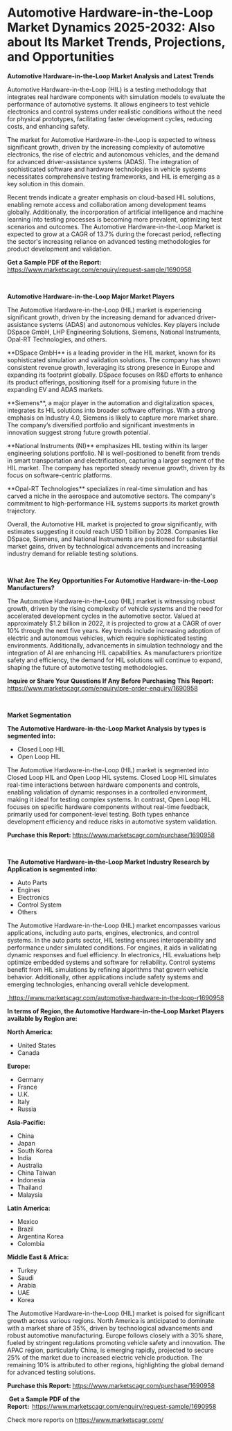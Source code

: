 <p><h1>Automotive Hardware-in-the-Loop Market Dynamics 2025-2032: Also about Its Market Trends, Projections, and Opportunities</h1></p><p><strong>Automotive Hardware-in-the-Loop Market Analysis and Latest Trends</strong></p>
<p><p>Automotive Hardware-in-the-Loop (HIL) is a testing methodology that integrates real hardware components with simulation models to evaluate the performance of automotive systems. It allows engineers to test vehicle electronics and control systems under realistic conditions without the need for physical prototypes, facilitating faster development cycles, reducing costs, and enhancing safety. </p><p>The market for Automotive Hardware-in-the-Loop is expected to witness significant growth, driven by the increasing complexity of automotive electronics, the rise of electric and autonomous vehicles, and the demand for advanced driver-assistance systems (ADAS). The integration of sophisticated software and hardware technologies in vehicle systems necessitates comprehensive testing frameworks, and HIL is emerging as a key solution in this domain. </p><p>Recent trends indicate a greater emphasis on cloud-based HIL solutions, enabling remote access and collaboration among development teams globally. Additionally, the incorporation of artificial intelligence and machine learning into testing processes is becoming more prevalent, optimizing test scenarios and outcomes. The Automotive Hardware-in-the-Loop Market is expected to grow at a CAGR of 13.7% during the forecast period, reflecting the sector's increasing reliance on advanced testing methodologies for product development and validation.</p></p>
<p><strong>Get a Sample PDF of the Report:&nbsp;</strong> <a href="https://www.marketscagr.com/enquiry/request-sample/1690958?utm_campaign=2634&utm_medium=2&utm_source=Github&utm_content=ia&utm_term=26032025&utm_id=automotive-hardware-in-the-loop">https://www.marketscagr.com/enquiry/request-sample/1690958</a></p>
<p>&nbsp;</p>
<p><strong>Automotive Hardware-in-the-Loop Major Market Players</strong></p>
<p><p>The Automotive Hardware-in-the-Loop (HIL) market is experiencing significant growth, driven by the increasing demand for advanced driver-assistance systems (ADAS) and autonomous vehicles. Key players include DSpace GmbH, LHP Engineering Solutions, Siemens, National Instruments, Opal-RT Technologies, and others.</p><p>**DSpace GmbH** is a leading provider in the HIL market, known for its sophisticated simulation and validation solutions. The company has shown consistent revenue growth, leveraging its strong presence in Europe and expanding its footprint globally. DSpace focuses on R&D efforts to enhance its product offerings, positioning itself for a promising future in the expanding EV and ADAS markets.</p><p>**Siemens**, a major player in the automation and digitalization spaces, integrates its HIL solutions into broader software offerings. With a strong emphasis on Industry 4.0, Siemens is likely to capture more market share. The company’s diversified portfolio and significant investments in innovation suggest strong future growth potential.</p><p>**National Instruments (NI)** emphasizes HIL testing within its larger engineering solutions portfolio. NI is well-positioned to benefit from trends in smart transportation and electrification, capturing a larger segment of the HIL market. The company has reported steady revenue growth, driven by its focus on software-centric platforms.</p><p>**Opal-RT Technologies** specializes in real-time simulation and has carved a niche in the aerospace and automotive sectors. The company's commitment to high-performance HIL systems supports its market growth trajectory.</p><p>Overall, the Automotive HIL market is projected to grow significantly, with estimates suggesting it could reach USD 1 billion by 2028. Companies like DSpace, Siemens, and National Instruments are positioned for substantial market gains, driven by technological advancements and increasing industry demand for reliable testing solutions.</p></p>
<p>&nbsp;</p>
<p><strong>What Are The Key Opportunities For Automotive Hardware-in-the-Loop Manufacturers?</strong></p>
<p><p>The Automotive Hardware-in-the-Loop (HIL) market is witnessing robust growth, driven by the rising complexity of vehicle systems and the need for accelerated development cycles in the automotive sector. Valued at approximately $1.2 billion in 2022, it is projected to grow at a CAGR of over 10% through the next five years. Key trends include increasing adoption of electric and autonomous vehicles, which require sophisticated testing environments. Additionally, advancements in simulation technology and the integration of AI are enhancing HIL capabilities. As manufacturers prioritize safety and efficiency, the demand for HIL solutions will continue to expand, shaping the future of automotive testing methodologies.</p></p>
<p><strong>Inquire or Share Your Questions If Any Before Purchasing This Report:</strong> <a href="https://www.marketscagr.com/enquiry/pre-order-enquiry/1690958?utm_campaign=2634&utm_medium=2&utm_source=Github&utm_content=ia&utm_term=26032025&utm_id=automotive-hardware-in-the-loop">https://www.marketscagr.com/enquiry/pre-order-enquiry/1690958</a></p>
<p>&nbsp;</p>
<p><strong>Market Segmentation</strong></p>
<p><strong>The Automotive Hardware-in-the-Loop Market Analysis by types is segmented into:</strong></p>
<p><ul><li>Closed Loop HIL</li><li>Open Loop HIL</li></ul></p>
<p><p>The Automotive Hardware-in-the-Loop (HIL) market is segmented into Closed Loop HIL and Open Loop HIL systems. Closed Loop HIL simulates real-time interactions between hardware components and controls, enabling validation of dynamic responses in a controlled environment, making it ideal for testing complex systems. In contrast, Open Loop HIL focuses on specific hardware components without real-time feedback, primarily used for component-level testing. Both types enhance development efficiency and reduce risks in automotive system validation.</p></p>
<p><strong>Purchase this Report:&nbsp;</strong><a href="https://www.marketscagr.com/purchase/1690958?utm_campaign=2634&utm_medium=2&utm_source=Github&utm_content=ia&utm_term=26032025&utm_id=automotive-hardware-in-the-loop">https://www.marketscagr.com/purchase/1690958</a></p>
<p>&nbsp;</p>
<p><strong>The Automotive Hardware-in-the-Loop Market Industry Research by Application is segmented into:</strong></p>
<p><ul><li>Auto Parts</li><li>Engines</li><li>Electronics</li><li>Control System</li><li>Others</li></ul></p>
<p><p>The Automotive Hardware-in-the-Loop (HIL) market encompasses various applications, including auto parts, engines, electronics, and control systems. In the auto parts sector, HIL testing ensures interoperability and performance under simulated conditions. For engines, it aids in validating dynamic responses and fuel efficiency. In electronics, HIL evaluations help optimize embedded systems and software for reliability. Control systems benefit from HIL simulations by refining algorithms that govern vehicle behavior. Additionally, other applications include safety systems and emerging technologies, enhancing overall vehicle development.</p></p>
<p><a href="https://www.marketscagr.com/automotive-hardware-in-the-loop-r1690958?utm_campaign=2634&utm_medium=2&utm_source=Github&utm_content=ia&utm_term=26032025&utm_id=automotive-hardware-in-the-loop">&nbsp;https://www.marketscagr.com/automotive-hardware-in-the-loop-r1690958</a></p>
<p><strong>In terms of Region, the Automotive Hardware-in-the-Loop Market Players available by Region are:</strong></p>
<p>
    <p> <strong> North America: </strong>
        <ul>
            <li>United States</li>
            <li>Canada</li>
        </ul>
        </p> 
    <p> <strong> Europe: </strong>
        <ul>
            <li>Germany</li>
            <li>France</li>
            <li>U.K.</li>
            <li>Italy</li>
            <li>Russia</li>
        </ul>
        </p> 
    <p> <strong> Asia-Pacific: </strong>
        <ul>
            <li>China</li>
            <li>Japan</li>
            <li>South Korea</li>
            <li>India</li>
            <li>Australia</li>
            <li>China Taiwan</li>
            <li>Indonesia</li>
            <li>Thailand</li>
            <li>Malaysia</li>
        </ul>
        </p> 
    <p> <strong> Latin America: </strong>
        <ul>
            <li>Mexico</li>
            <li>Brazil</li>
            <li>Argentina Korea</li>
            <li>Colombia</li>
        </ul>
        </p> 
    <p> <strong> Middle East & Africa: </strong>
        <ul>
            <li>Turkey</li>
            <li>Saudi</li>
            <li>Arabia</li>
            <li>UAE</li>
            <li>Korea</li>
        </ul>
    </p>
    </p>
<p><p>The Automotive Hardware-in-the-Loop (HIL) market is poised for significant growth across various regions. North America is anticipated to dominate with a market share of 35%, driven by technological advancements and robust automotive manufacturing. Europe follows closely with a 30% share, fueled by stringent regulations promoting vehicle safety and innovation. The APAC region, particularly China, is emerging rapidly, projected to secure 25% of the market due to increased electric vehicle production. The remaining 10% is attributed to other regions, highlighting the global demand for advanced testing solutions.</p></p>
<p><strong>Purchase this Report: </strong><a href="https://www.marketscagr.com/purchase/1690958?utm_campaign=2634&utm_medium=2&utm_source=Github&utm_content=ia&utm_term=26032025&utm_id=automotive-hardware-in-the-loop">https://www.marketscagr.com/purchase/1690958</a></p>
<p>&nbsp;<strong>Get a Sample PDF of the Report:&nbsp;&nbsp;</strong><a href="https://www.marketscagr.com/enquiry/request-sample/1690958?utm_campaign=2634&utm_medium=2&utm_source=Github&utm_content=ia&utm_term=26032025&utm_id=automotive-hardware-in-the-loop">https://www.marketscagr.com/enquiry/request-sample/1690958</a></p>
<p><strong></strong></p>
<p>Check more reports on <a href="https://www.marketscagr.com/?utm_campaign=2634&utm_medium=2&utm_source=Github&utm_content=ia&utm_term=26032025&utm_id=automotive-hardware-in-the-loop">https://www.marketscagr.com/</a></p>